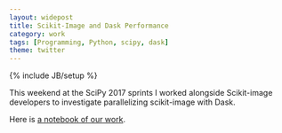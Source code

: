 ```yaml
---
layout: widepost
title: Scikit-Image and Dask Performance
category: work
tags: [Programming, Python, scipy, dask]
theme: twitter
---
```

{% include JB/setup %}

This weekend at the SciPy 2017 sprints I worked alongside Scikit-image
developers to investigate parallelizing scikit-image with Dask.

Here is [a notebook of our work](https://nbviewer.jupyter.org/gist/mrocklin/ec745d6c2a12dddddb125ef460a4da76).
